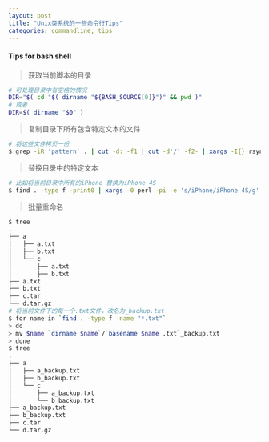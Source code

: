 ```yaml
---
layout: post
title: "Unix类系统的一些命令行Tips"
categories: commandline, tips
---
```


#### Tips for bash shell

> 获取当前脚本的目录

``` bash
# 可处理目录中有空格的情况
DIR="$( cd "$( dirname "${BASH_SOURCE[0]}")" && pwd )"
# 或者
DIR=$( dirname "$0" )
```

> 复制目录下所有包含特定文本的文件

``` bash
# 将这些文件拷贝一份
$ grep -iR 'pattern' . | cut -d: -f1 | cut -d'/' -f2- | xargs -I{} rsync -avR {} copypath
```

> 替换目录中的特定文本

``` bash
# 比如将当前目录中所有的iPhone 替换为iPhone 4S
$ find . -type f -print0 | xargs -0 perl -pi -e 's/iPhone/iPhone 4S/g'
```

> 批量重命名

``` bash
$ tree
.
├── a
│   ├── a.txt
│   ├── b.txt
│   └── c
│       ├── a.txt
│       ├── b.txt
├── a.txt
├── b.txt
├── c.tar
└── d.tar.gz
# 将当前文件下的每一个.txt文件，改名为_backup.txt
$ for name in `find . -type f -name "*.txt"`
> do
> mv $name `dirname $name`/`basename $name .txt`_backup.txt
> done
$ tree
.
├── a
│   ├── a_backup.txt
│   ├── b_backup.txt
│   └── c
│       ├── a_backup.txt
│       └── b_backup.txt
├── a_backup.txt
├── b_backup.txt
├── c.tar
└── d.tar.gz
```
